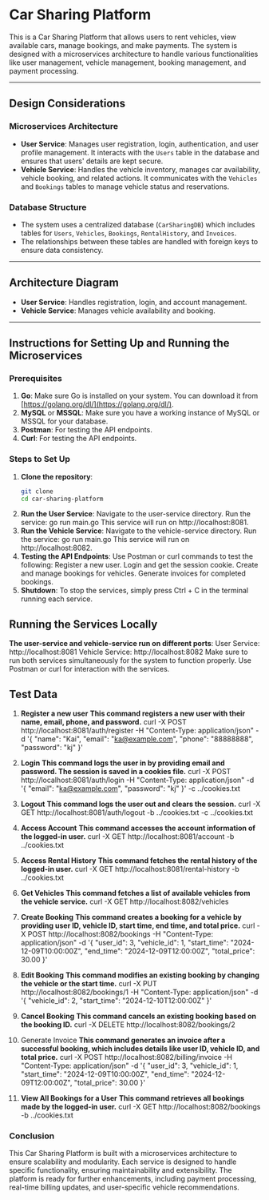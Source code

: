 # Car Sharing Platform

This is a Car Sharing Platform that allows users to rent vehicles, view available cars, manage bookings, and make payments. The system is designed with a microservices architecture to handle various functionalities like user management, vehicle management, booking management, and payment processing.

---

## **Design Considerations**

### **Microservices Architecture**

- **User Service**: Manages user registration, login, authentication, and user profile management. It interacts with the `Users` table in the database and ensures that users' details are kept secure.
- **Vehicle Service**: Handles the vehicle inventory, manages car availability, vehicle booking, and related actions. It communicates with the `Vehicles` and `Bookings` tables to manage vehicle status and reservations.


### **Database Structure**

- The system uses a centralized database (`CarSharingDB`) which includes tables for `Users`, `Vehicles`, `Bookings`, `RentalHistory`, and `Invoices`.
- The relationships between these tables are handled with foreign keys to ensure data consistency.
  
---

## **Architecture Diagram**


- **User Service**: Handles registration, login, and account management.
- **Vehicle Service**: Manages vehicle availability and booking.

---

## **Instructions for Setting Up and Running the Microservices**

### **Prerequisites**

1. **Go**: Make sure Go is installed on your system. You can download it from [https://golang.org/dl/](https://golang.org/dl/).
2. **MySQL** or **MSSQL**: Make sure you have a working instance of MySQL or MSSQL for your database.
3. **Postman**: For testing the API endpoints.
3. **Curl**: For testing the API endpoints.


### **Steps to Set Up**

1. **Clone the repository**:
   ```bash
   git clone 
   cd car-sharing-platform
2. **Run the User Service**:
   Navigate to the user-service directory.
   Run the service: go run main.go
   This service will run on http://localhost:8081.
3. **Run the Vehicle Service**:
   Navigate to the vehicle-service directory.
   Run the service: go run main.go
   This service will run on http://localhost:8082.
4. **Testing the API Endpoints**:
   Use Postman or curl commands to test the following:
   Register a new user.
   Login and get the session cookie.
   Create and manage bookings for vehicles.
   Generate invoices for completed bookings.
5. **Shutdown**:
   To stop the services, simply press Ctrl + C in the terminal running each service.

## **Running the Services Locally**
**The user-service and vehicle-service run on different ports**:
   User Service: http://localhost:8081
   Vehicle Service: http://localhost:8082
   Make sure to run both services simultaneously for the system to function properly. Use Postman or curl for interaction with the services.


## **Test Data**

1. **Register a new user**
**This command registers a new user with their name, email, phone, and password.**
curl -X POST http://localhost:8081/auth/register -H "Content-Type: application/json" -d '{
  "name": "Kai",
  "email": "ka@example.com",
  "phone": "88888888",
  "password": "kj"
}'

2. **Login**
**This command logs the user in by providing email and password. The session is saved in a cookies file.**
curl -X POST http://localhost:8081/auth/login -H "Content-Type: application/json" -d '{
  "email": "ka@example.com",
  "password": "kj"
}' -c ../cookies.txt

3. **Logout**
**This command logs the user out and clears the session.**
curl -X GET http://localhost:8081/auth/logout -b ../cookies.txt -c ../cookies.txt

4. **Access Account**
**This command accesses the account information of the logged-in user.**
curl -X GET http://localhost:8081/account -b ../cookies.txt

5. **Access Rental History**
**This command fetches the rental history of the logged-in user.**
curl -X GET http://localhost:8081/rental-history -b ../cookies.txt

6. **Get Vehicles**
**This command fetches a list of available vehicles from the vehicle service.**
curl -X GET http://localhost:8082/vehicles

7. **Create Booking**
**This command creates a booking for a vehicle by providing user ID, vehicle ID, start time, end time, and total price.**
curl -X POST http://localhost:8082/bookings -H "Content-Type: application/json" -d '{
  "user_id": 3,
  "vehicle_id": 1,
  "start_time": "2024-12-09T10:00:00Z",
  "end_time": "2024-12-09T12:00:00Z",
  "total_price": 30.00
}'

8. **Edit Booking**
**This command modifies an existing booking by changing the vehicle or the start time.**
curl -X PUT http://localhost:8082/bookings/1 -H "Content-Type: application/json" -d '{
  "vehicle_id": 2,
  "start_time": "2024-12-10T12:00:00Z"
}'

9. **Cancel Booking**
**This command cancels an existing booking based on the booking ID.**
curl -X DELETE http://localhost:8082/bookings/2

11. Generate Invoice
**This command generates an invoice after a successful booking, which includes details like user ID, vehicle ID, and total price.**
curl -X POST http://localhost:8082/billing/invoice -H "Content-Type: application/json" -d '{
  "user_id": 3,
  "vehicle_id": 1,
  "start_time": "2024-12-09T10:00:00Z",
  "end_time": "2024-12-09T12:00:00Z",
  "total_price": 30.00
}'

13. **View All Bookings for a User**
**This command retrieves all bookings made by the logged-in user.**
curl -X GET http://localhost:8082/bookings -b ../cookies.txt


### **Conclusion**
This Car Sharing Platform is built with a microservices architecture to ensure scalability and modularity. Each service is designed to handle specific functionality, ensuring maintainability and extensibility. The platform is ready for further enhancements, including payment processing, real-time billing updates, and user-specific vehicle recommendations.

